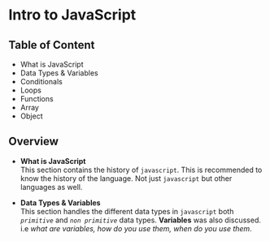# Intro to JavaScript

## Table of Content

- What is JavaScript
- Data Types & Variables
- Conditionals
- Loops
- Functions
- Array
- Object

## Overview

- **What is JavaScript** <br>
  This section contains the history of `javascript`. This is recommended to know the history of the language. Not just `javascript` but other languages as well.

- **Data Types & Variables** <br>
  This section handles the different data types in `javascript` both _`primitive`_ and _`non primitive`_ data types. **Variables** was also discussed. i.e _what are variables, how do you use them, when do you use them_.
